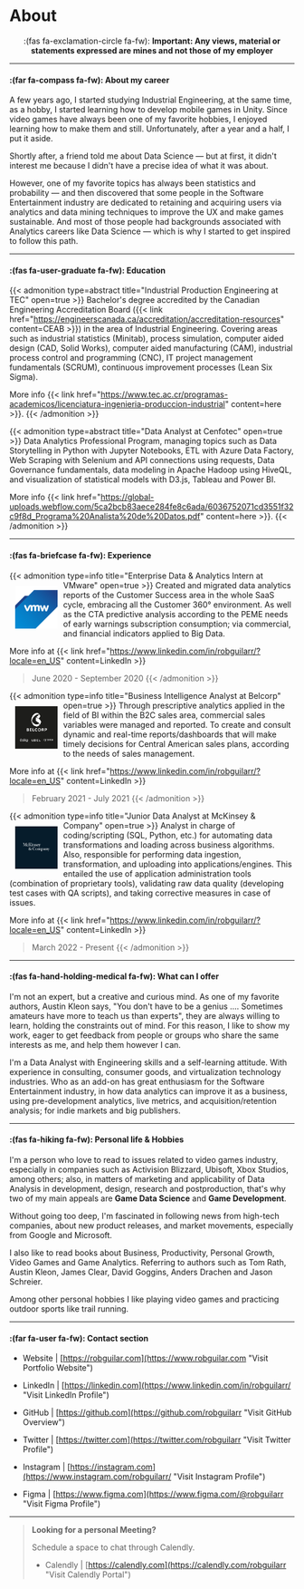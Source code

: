 # About


<p align='center'> :(fas fa-exclamation-circle fa-fw): <b>Important: Any views, material or statements expressed are mines and not those of my employer</b> </p>

---

#### :(far fa-compass fa-fw): About my career

<div>

A few years ago, I started studying Industrial Engineering, at the same time, as a hobby, I started learning how to develop mobile games in Unity. Since video games have always been one of my favorite hobbies, I enjoyed learning how to make them and still. Unfortunately, after a year and a half, I put it aside.

Shortly after, a friend told me about Data Science — but at first, it didn't interest me because I didn't have a precise idea of ​​what it was about.

However, one of my favorite topics has always been statistics and probability — and then discovered that some people in the Software Entertainment industry are dedicated to retaining and acquiring users via analytics and data mining techniques to improve the UX and make games sustainable. And most of those people had backgrounds associated with Analytics careers like Data Science — which is why I started to get inspired to follow this path.

</div>

---

#### :(fas fa-user-graduate fa-fw): Education

{{< admonition type=abstract title="Industrial Production Engineering at TEC" open=true >}}
Bachelor's degree accredited by the Canadian Engineering Accreditation Board ({{< link href="https://engineerscanada.ca/accreditation/accreditation-resources" content=CEAB >}}) in the area of Industrial Engineering. Covering areas such as industrial statistics (Minitab), process simulation, computer aided design (CAD, Solid Works), computer aided manufacturing (CAM), industrial process control and programming (CNC), IT project management fundamentals (SCRUM), continuous improvement processes (Lean Six Sigma).

More info {{< link href="https://www.tec.ac.cr/programas-academicos/licenciatura-ingenieria-produccion-industrial" content=here >}}.
{{< /admonition >}}

{{< admonition type=abstract title="Data Analyst at Cenfotec" open=true >}}
Data Analytics Professional Program, managing topics such as Data Storytelling in Python with Jupyter Notebooks, ETL with Azure Data Factory, Web Scraping with Selenium and API connections using requests, Data Governance fundamentals, data modeling in Apache Hadoop using HiveQL, and visualization of statistical models with D3.js, Tableau and Power BI.

More info {{< link href="https://global-uploads.webflow.com/5ca2bcb83aece284fe8c6ada/6036752071cd3551f32c9f8d_Programa%20Analista%20de%20Datos.pdf" content=here >}}.
{{< /admonition >}}

---

#### :(fas fa-briefcase fa-fw): Experience

{{< admonition type=info title="Enterprise Data & Analytics Intern at VMware" open=true >}}
<img width="75" height="75" src="images/vm_logo.png" align="left" hspace="10" vspace="10">Created and migrated data analytics reports of the Customer Success area in the whole SaaS cycle, embracing all the Customer 360° environment. As well as the CTA predictive analysis according to the PEME needs of early warnings subscription consumption; via commercial, and financial indicators applied to Big Data.

More info at {{< link href="https://www.linkedin.com/in/robguilarr/?locale=en_US" content=LinkedIn >}}

> June 2020 - September 2020
> {{< /admonition >}}

{{< admonition type=info title="Business Intelligence Analyst at Belcorp" open=true >}}
<img width="75" height="75" src="images/bel_logo.jpg" align="left" hspace="10" vspace="10">Through prescriptive analytics applied in the field of BI within the B2C sales area, commercial sales variables were managed and reported. To create and consult dynamic and real-time reports/dashboards that will make timely decisions for Central American sales plans, according to the needs of sales management.

More info at {{< link href="https://www.linkedin.com/in/robguilarr/?locale=en_US" content=LinkedIn >}}

> February 2021 - July 2021
> {{< /admonition >}}

{{< admonition type=info title="Junior Data Analyst at McKinsey & Company" open=true >}}
<img width="75" height="75" src="images/mckinsey_logo.jpg" align="left" hspace="10" vspace="10"> Analyst in charge of coding/scripting (SQL, Python, etc.) for automating data transformations and loading across business algorithms. Also, responsible for performing data ingestion, transformation, and uploading into applications/engines. This entailed the use of application administration tools (combination of proprietary tools), validating raw data quality (developing test cases with QA scripts), and taking corrective measures in case of issues.

More info at {{< link href="https://www.linkedin.com/in/robguilarr/?locale=en_US" content=LinkedIn >}}

> March 2022 - Present
> {{< /admonition >}}

---

#### :(fas fa-hand-holding-medical fa-fw): What can I offer

I'm not an expert, but a creative and curious mind. As one of my favorite authors, Austin Kleon says, "You don't have to be a genius .... Sometimes amateurs have more to teach us than experts", they are always willing to learn, holding the constraints out of mind. For this reason, I like to show my work, eager to get feedback from people or groups who share the same interests as me, and help them however I can.

I'm a Data Analyst with Engineering skills and a self-learning attitude. With experience in consulting, consumer goods, and virtualization technology industries. Who as an add-on has great enthusiasm for the Software Entertainment industry, in how data analytics can improve it as a business, using pre-development analytics, live metrics, and acquisition/retention analysis; for indie markets and big publishers.

---

#### :(fas fa-hiking fa-fw): Personal life & Hobbies

I'm a person who love to read to issues related to video games industry, especially in companies such as Activision Blizzard, Ubisoft, Xbox Studios, among others; also, in matters of marketing and applicability of Data Analysis in development, design, research and postproduction, that's why two of my main appeals are **Game Data Science** and **Game  Development**.

Without going too deep, I'm fascinated in following news from high-tech companies, about new product releases, and market movements, especially from Google and Microsoft.

I also like to read books about Business, Productivity, Personal Growth, Video Games and Game Analytics. Referring to authors such as Tom Rath, Austin Kleon, James Clear, David Goggins, Anders Drachen and Jason Schreier.

Among other personal hobbies I like playing video games and practicing outdoor sports like trail running.

---

#### :(far fa-user fa-fw): Contact section

- Website | [https://robguilar.com](https://www.robguilar.com "Visit Portfolio Website")

- LinkedIn | [https://linkedin.com](https://www.linkedin.com/in/robguilarr/ "Visit LinkedIn Profile")

- GitHub | [https://github.com](https://github.com/robguilarr "Visit GitHub Overview")

- Twitter | [https://twitter.com](https://twitter.com/robguilarr "Visit Twitter Profile")

- Instagram | [https://instagram.com](https://www.instagram.com/robguilarr/ "Visit Instagram Profile")

- Figma | [https://www.figma.com](https://www.figma.com/@robguilarr "Visit Figma Profile")


---

> <b>Looking for a personal Meeting?</b>
>
> Schedule a space to chat through Calendly.
>
> - Calendly | [https://calendly.com](https://calendly.com/robguilarr "Visit Calendly Portal")

